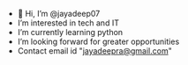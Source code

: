 - 👋 Hi, I’m @jayadeep07
-  I’m interested in tech and IT
-  I’m currently learning python
-  I’m looking forward for greater opportunities
-  Contact email id "jayadeepra@gmail.com"

<!---
jayadeep07/jayadeep07 is a ✨ special ✨ repository because its `README.md` (this file) appears on your GitHub profile.
You can click the Preview link to take a look at your changes.
--->
